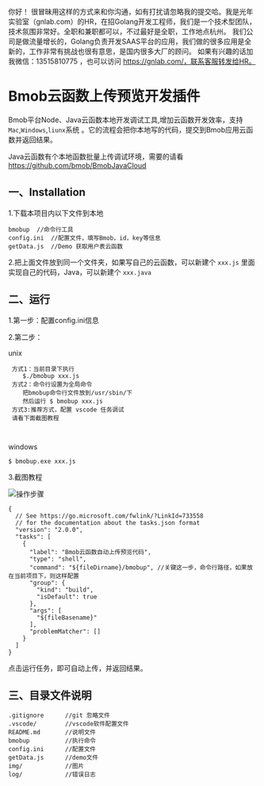 你好！
很冒昧用这样的方式来和你沟通，如有打扰请忽略我的提交哈。我是光年实验室（gnlab.com）的HR，在招Golang开发工程师，我们是一个技术型团队，技术氛围非常好。全职和兼职都可以，不过最好是全职，工作地点杭州。
我们公司是做流量增长的，Golang负责开发SAAS平台的应用，我们做的很多应用是全新的，工作非常有挑战也很有意思，是国内很多大厂的顾问。
如果有兴趣的话加我微信：13515810775  ，也可以访问 https://gnlab.com/，联系客服转发给HR。
# Bmob云函数上传预览开发插件



Bmob平台Node、Java云函数本地开发调试工具,增加云函数开发效率，支持`Mac`,`Windows`,`liunx`系统 。它的流程会把你本地写的代码，提交到Bmob应用云函数并返回结果。



Java云函数有个本地函数批量上传调试环境，需要的请看 https://github.com/bmob/BmobJavaCloud

[Java 云函数文档]: https://github.com/bmob/BmobJavaCloud




## 一、Installation

1.下载本项目内以下文件到本地

```
bmobup  //命令行工具
config.ini	//配置文件，填写Bmob，id，key等信息
getData.js  //Demo 获取用户表云函数
```



2.把上面文件放到同一个文件夹，如果写自己的云函数，可以新建个 `xxx.js` 里面实现自己的代码，Java，可以新建个 `xxx.java` 

## 二、运行

1.第一步：配置config.ini信息



2.第二步：

unix

```
 方式1：当前目录下执行
 	$./bmobup xxx.js
 方式2：命令行设置为全局命令
 	把bmobup命令行文件放到/usr/sbin/下
 	然后运行 $ bmobup xxx.js
 方式3:推荐方式，配置 vscode 任务调试
 请看下面截图教程
 
 
```

windows

```
$ bmobup.exe xxx.js
```

3.截图教程

![操作步骤](./img/WX20180724-120018@2x.png)



```
{
  // See https://go.microsoft.com/fwlink/?LinkId=733558
  // for the documentation about the tasks.json format
  "version": "2.0.0",
  "tasks": [
    {
      "label": "Bmob云函数自动上传预览代码",
      "type": "shell",
      "command": "${fileDirname}/bmobup", //关键这一步，命令行路径，如果放在当前项目下，则这样配置
      "group": {
        "kind": "build",
        "isDefault": true
      },
      "args": [
        "${fileBasename}"
      ],
      "problemMatcher": []
    }
  ]
}
```



点击运行任务，即可自动上传，并返回结果。



## 三、目录文件说明

```
.gitignore		//git 忽略文件
.vscode/		//vscode软件配置文件
README.md		//说明文件
bmobup			//执行命令
config.ini		//配置文件
getData.js		//demo文件
img/			//图片
log/			//错误日志
```


